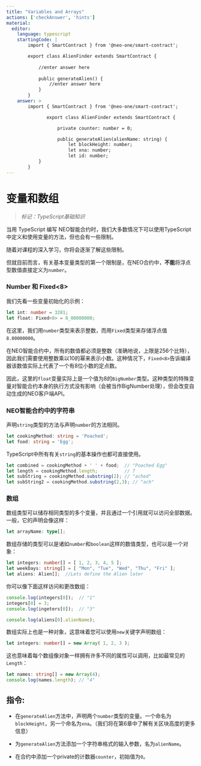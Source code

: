 ```yaml
---
title: "Variables and Arrays"
actions: ['checkAnswer', 'hints']
material: 
  editor:
    language: typescript
    startingCode: |
        import { SmartContract } from '@neo-one/smart-contract';

        export class AlienFinder extends SmartContract {
        
            //enter answer here
          
            public generateAlien() {
                //enter answer here
            }
        }
    answer: > 
        import { SmartContract } from '@neo-one/smart-contract';

               export class AlienFinder extends SmartContract {

                   private counter: number = 0; 

                   public generateAlien(alienName: string) {
                       let blockHeight: number;
                       let xna: number;
                       let id: number;
            }
        }
---
```

# 变量和数组
> *标记：TypeScript基础知识*

当用 TypeScript 编写 NEO智能合约时，我们大多数情况下可以使用TypeScript中定义和使用变量的方法，但也会有一些限制。

随着对课程的深入学习，你将会逐渐了解这些限制。

但就目前而言，有关基本变量类型的第一个限制是，在NEO合约中，**不能**将浮点型数值直接定义为`number`。

### Number 和 Fixed<8>

我们先看一些变量初始化的示例：

```typescript
let int: number = 3281;
let float: Fixed<8> = 8_00000000;
```

在这里，我们用`number`类型来表示整数，而用`Fixed`类型来存储浮点值`8.00000000`。

在NEO智能合约中，所有的数值都必须是整数（准确地说，上限是256个比特），因此我们需要使用整数乘以10的幂来表示小数。这种情况下，`Fixed<8>`告诉编译器该数值实际上代表了一个有8位小数的定点数。

因此，这里的`float`变量实际上是一个值为8的`BigNumber`类型。这种类型的特殊变量对智能合约本身的执行方式没有影响（会被当作BigNumber处理），但会改变自动生成的NEO客户端API。

### NEO智能合约中的字符串

声明`string`类型的方法与声明`number`的方法相同。

```typescript
let cookingMethod: string = 'Poached'; 
let food: string = 'Egg'; 
```

TypeScript中所有有关`string`的基本操作也都可直接使用。

```typescript
let combined = cookingMethod + ' ' + food;  // "Poached Egg"
let length = cookingMethod.length;          // 7
let subString = cookingMethod.substring(2); // "ached"
let subString2 = cookingMethod.substring(2,3); // "ach"
```

### 数组

数组类型可以储存相同类型的多个变量，并且通过一个引用就可以访问全部数据。一般，它的声明会像这样：

```typescript
let arrayName: type[]; 
```

数组存储的类型可以是诸如`number`和`boolean`这样的数值类型，也可以是一个对象：

```typescript
let integers: number[] = [ 1, 2, 3, 4, 5 ]; 
let weekDays: string[] = [ "Mon", "Tue", "Wed", "Thu", "Fri" ]; 
let aliens: Alien[];  //Lets define the Alien later
```

你可以像下面这样访问和更改数组：

```typescript
console.log(integers[0]);  // "1"
integers[0] = 3; 
console.log(ingeters[0]);  // "3"

console.log(aliens[0].alienName);
```

数组实际上也是一种对象，这意味着您可以使用`new`关键字声明数组：

```typescript
let integers: number[] = new Array( 1, 2, 3 ); 
```

这也意味着每个数组像对象一样拥有许多不同的属性可以调用，比如最常见的`Length`：

```typescript
let names: string[] = new Array(4); 
console.log(names.length); // "4"
```

## 指令: 

- 在`generateAlien`方法中，声明两个`number`类型的变量。一个命名为`blockHeight`，另一个命名为`xna`。（我们将在第6章中了解有关区块高度的更多信息）

- 为`generateAlien`方法添加一个字符串格式的输入参数，名为`alienName`。

- 在合约中添加一个private的计数器`counter`，初始值为`0`。
